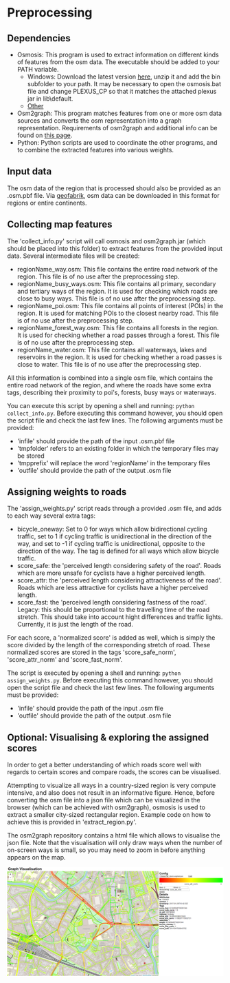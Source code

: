 # Preprocessing
## Dependencies
 - Osmosis: This program is used to extract information on different kinds of features from the osm data. The executable should be added to your PATH variable.
	- Windows: Download the latest version [here](http://wiki.openstreetmap.org/wiki/Osmosis/Quick_Install_(Windows)), unzip it and add the bin subfolder to your path. It may be necessary to open the osmosis.bat file and change PLEXUS_CP so that it matches the attached plexus jar in lib\default.
	- [Other](http://wiki.openstreetmap.org/wiki/Osmosis/Installation)
 - Osm2graph: This program matches features from one or more osm data sources and converts the osm representation into a graph representation. Requirements of osm2graph and additional info can be found on [this page](https://github.com/Pistro/osm2graph).
 - Python: Python scripts are used to coordinate the other programs, and to combine the extracted features into various weights.
 
## Input data
The osm data of the region that is processed should also be provided as an .osm.pbf file. Via [geofabrik](http://download.geofabrik.de/), osm data can be downloaded in this format for regions or entire continents.
 
## Collecting map features
The 'collect_info.py' script will call osmosis and osm2graph.jar (which should be placed into this folder) to extract features from the provided input data. Several intermediate files will be created:
 - regionName_way.osm: This file contains the entire road network of the region. This file is of no use after the preprocessing step.
 - regionName_busy_ways.osm: This file contains all primary, secondary and tertiary ways of the region. It is used for checking which roads are close to busy ways. This file is of no use after the preprocessing step.
 - regionName_poi.osm: This file contains all points of interest (POIs) in the region. It is used for matching POIs to the closest nearby road. This file is of no use after the preprocessing step.
  - regionName_forest_way.osm: This file contains all forests in the region. It is used for checking whether a road passes through a forest. This file is of no use after the preprocessing step.
 - regionName_water.osm: This file contains all waterways, lakes and reservoirs in the region. It is used for checking whether a road passes is close to water. This file is of no use after the preprocessing step.

All this information is combined into a single osm file, which contains the entire road network of the region, and where the roads have some extra tags, describing their proximity to poi's, forests, busy ways or waterways.

You can execute this script by opening a shell and running: `python collect_info.py`. Before executing this command however, you should open the script file and check the last few lines. The following arguments must be provided:
- 'infile' should provide the path of the input .osm.pbf file
- 'tmpfolder' refers to an existing folder in which the temporary files may be stored
- 'tmpprefix' will replace the word 'regionName' in the temporary files
- 'outfile' should provide the path of the output .osm file

## Assigning weights to roads
The 'assign_weights.py' script reads through a provided .osm file, and adds to each way several extra tags:
- bicycle_oneway: Set to 0 for ways which allow bidirectional cycling traffic, set to 1 if cycling traffic is unidirectional in the direction of the way, and set to -1 if cycling traffic is unidirectional, opposite to the direction of the way. The tag is defined for all ways which allow bicycle traffic.
- score_safe: the 'perceived length considering safety of the road'. Roads which are more unsafe for cyclists have a higher perceived length.
- score_attr: the 'perceived length considering attractiveness of the road'. Roads which are less attractive for cyclists have a higher perceived length.
- score_fast: the 'perceived length considering fastness of the road'. Legacy: this should be proportional to the travelling time of the road stretch. This should take into account hight differences and traffic lights. Currently, it is just the length of the road.

For each score, a 'normalized score' is added as well, which is simply the score divided by the length of the corresponding stretch of road. These normalized scores are stored in the tags 'score_safe_norm', 'score_attr_norm' and 'score_fast_norm'.

The script is executed by opening a shell and running: `python assign_weights.py`. Before executing this command however, you should open the script file and check the last few lines. The following arguments must be provided:
- 'infile' should provide the path of the input .osm file
- 'outfile' should provide the path of the output .osm file

## Optional: Visualising & exploring the assigned scores
In order to get a better understanding of which roads score well with regards to certain scores and compare roads, the scores can be visualised.

Attempting to visualize all ways in a country-sized region is very compute intensive, and also does not result in an informative figure. Hence, before converting the osm file into a json file which can be visualized in the browser (which can be achieved with osm2graph), osmosis is used to extract a smaller city-sized rectangular region.
Example code on how to achieve this is provided in 'extract_region.py'.

The osm2graph repository contains a html file which allows to visualise the json file. Note that the visualisation will only draw ways when the number of on-screen ways is small, so you may need to zoom in before anything appears on the map.

![Visualisation of the 'score_attr_norm' attribute for a part of the city of Ghent, Belgium](doc/score_attr_norm_visualisation.PNG)